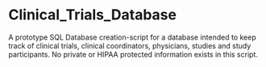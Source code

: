 # Clinical_Trials_Database
A prototype SQL Database creation-script for a database intended to keep track of clinical trials, clinical coordinators, physicians, studies and study participants. No private or HIPAA protected information exists in this script.

